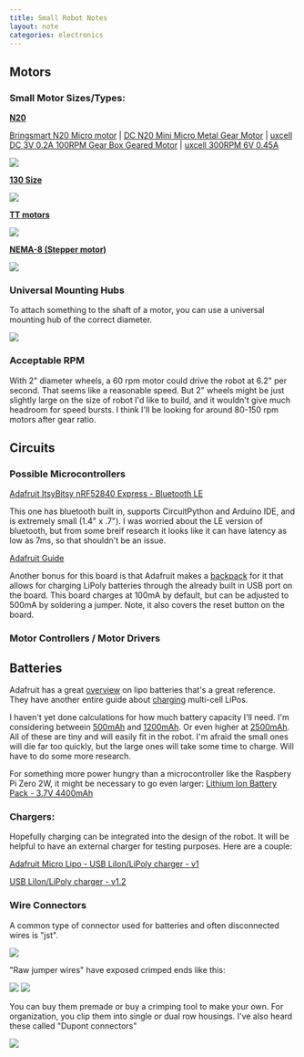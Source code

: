 ```yaml
---
title: Small Robot Notes
layout: note
categories: electronics
---
```


## Motors

### Small Motor Sizes/Types:

[**N20**](https://www.adafruit.com/product/4638)

[Bringsmart N20 Micro motor](https://www.aliexpress.com/item/32910935772.html) | 
[DC N20 Mini Micro Metal Gear Motor](https://www.aliexpress.com/item/32991622456.html) | 
[uxcell DC 3V 0.2A 100RPM Gear Box Geared Motor](https://www.amazon.com/uxcell-100RPM-Geared-Motor-Project/dp/B0080DNBPK/) |
[uxcell 300RPM 6V 0.45A](https://www.amazon.com/gp/product/B0080DOEQU/)

![](/assets/images/21-11-07-n20-motor.png)

[**130 Size**](https://www.adafruit.com/product/711)

![](/assets/images/21-11-07-130size-motor.png)

[**TT motors**](https://www.adafruit.com/product/3777)

![](/assets/images/21-11-07-tt-motor.png)

[**NEMA-8 (Stepper motor)**](https://www.adafruit.com/product/4411)

![](/assets/images/21-11-07-nema8-motor.png)


### Universal Mounting Hubs

To attach something to the shaft of a motor, you can use a universal mounting hub of the correct diameter. 

![](/assets/images/21-11-07-universal-mounting-hub.png)


### Acceptable RPM

With 2" diameter wheels, a 60 rpm motor could drive the robot at 6.2" per second. That seems like a reasonable speed. But 2" wheels might be just slightly large on the size of robot I'd like to build, and it wouldn't give much headroom for speed bursts. I think I'll be looking for around 80-150 rpm motors after gear ratio.

## Circuits

### Possible Microcontrollers

[Adafruit ItsyBitsy nRF52840 Express - Bluetooth LE](https://www.adafruit.com/product/4481)

This one has bluetooth built in, supports CircuitPython and Arduino IDE, and is extremely small (1.4" x .7"). I was worried about the LE version of bluetooth, but from some breif research it looks like it can have latency as low as 7ms, so that shouldn't be an issue.

[Adafruit Guide](https://learn.adafruit.com/adafruit-itsybitsy-nrf52840-express/)

Another bonus for this board is that Adafruit makes a [backpack](https://www.adafruit.com/product/2124) for it that allows for charging LiPoly batteries through the already built in USB port on the board. This board charges at 100mA by default, but can be adjusted to 500mA by soldering a jumper. Note, it also covers the reset button on the board.

### Motor Controllers / Motor Drivers


## Batteries

Adafruit has a great [overview](https://learn.adafruit.com/li-ion-and-lipoly-batteries/overview) on lipo batteries that's a great reference. They have another entire guide about [charging](https://learn.adafruit.com/multi-cell-lipo-charging) multi-cell LiPos.

I haven't yet done calculations for how much battery capacity I'll need. I'm considering betweein [500mAh](https://www.adafruit.com/product/1578) and [1200mAh](https://www.adafruit.com/product/258). Or even higher at  [2500mAh](https://www.adafruit.com/product/328). All of these are tiny and will easily fit in the robot. I'm afraid the small ones will die far too quickly, but the large ones will take some time to charge. Will have to do some more research. 

For something more power hungry than a microcontroller like the Raspbery Pi Zero 2W, it might be necessary to go even larger: [Lithium Ion Battery Pack - 3.7V 4400mAh](https://www.adafruit.com/product/354)

### Chargers:

Hopefully charging can be integrated into the design of the robot. It will be helpful to have an external charger for testing purposes. Here are a couple:

[Adafruit Micro Lipo - USB LiIon/LiPoly charger - v1](https://www.adafruit.com/product/1304)

[USB LiIon/LiPoly charger - v1.2](https://www.adafruit.com/product/259)


### Wire Connectors 

A common type of connector used for batteries and often disconnected wires is "jst". 

![](/assets/images/21-11-07-jst-connector.png)

"Raw jumper wires" have exposed crimped ends like this:

![](/assets/images/21-11-07-jumperwire-female.png)
![](/assets/images/21-11-07-jumperwire-male.png)

You can buy them premade or buy a crimping tool to make your own. For organization, you clip them into single or dual row housings. I've also heard these called "Dupont connectors"

![](/assets/images/21-11-07-jumper-housing.png)

